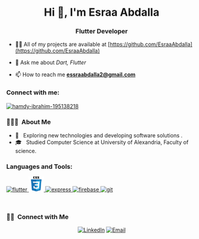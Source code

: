<h1 align="center">Hi 👋, I'm Esraa Abdalla</h1>
<h3 align="center">Flutter Developer</h3>

- 👨‍💻 All of my projects are available at [https://github.com/EsraaAbdalla](https://github.com/EsraaAbdalla)

- 💬 Ask me about *Dart, Flutter*

- 📫 How to reach me **essraabdalla2@gmail.com**

<h3 align="left">Connect with me:</h3>
<p align="left">
<a href="https://www.linkedin.com/in/essra-abdalla/" target="blank"><img align="center" src="https://raw.githubusercontent.com/rahuldkjain/github-profile-readme-generator/master/src/images/icons/Social/linked-in-alt.svg" alt="hamdy-ibrahim-195138218" height="30" width="40" /></a>
</p>

<h3> 👨🏻‍💻 &nbsp;About Me </h3>

- 🤔 &nbsp; Exploring new technologies and developing software solutions .
- 🎓 &nbsp; Studied Computer Science  at University of Alexandria, Faculty of science.


<h3 align="left">Languages and Tools:</h3>
<p align="left"> <a href="https://flutter.dev/" target="_blank" rel="noreferrer"> <img src="https://logowik.com/content/uploads/images/flutter5786.jpg" alt="flutter" width="40" height="40"/> </a> <a href="https://www.w3schools.com/css/" target="_blank" rel="noreferrer"> <img src="https://raw.githubusercontent.com/devicons/devicon/master/icons/css3/css3-original-wordmark.svg" alt="css3" width="40" height="40"/> </a> <a href="https://dart.dev/" target="_blank" rel="noreferrer"> <img src="https://upload.wikimedia.org/wikipedia/commons/thumb/c/c6/Dart_logo.png/768px-Dart_logo.png" alt="express" width="70" height="40"/> </a> <a href="https://firebase.google.com/" target="_blank" rel="noreferrer"> <img src="https://www.vectorlogo.zone/logos/firebase/firebase-icon.svg" alt="firebase" width="40" height="40"/> </a> <a href="https://git-scm.com/" target="_blank" rel="noreferrer"> <img src="https://www.vectorlogo.zone/logos/git-scm/git-scm-icon.svg" alt="git" width="40" height="40"/> </a> </p>
<br/>

<h3> 🤝🏻 &nbsp;Connect with Me </h3>

<p align="center">
<a href="https://www.linkedin.com/in/essra-abdalla/"><img alt="LinkedIn" src="https://img.shields.io/badge/LinkedIn-Esraa%20%20Abdalla-blue?style=flat-square&logo=linkedin"></a>
<a href="mailto:essraabdalla2@gmail.com"><img alt="Email" src="https://img.shields.io/badge/Email-essraabdalla2@gmail.com-blue?style=flat-square&logo=gmail"></a>
</p>
